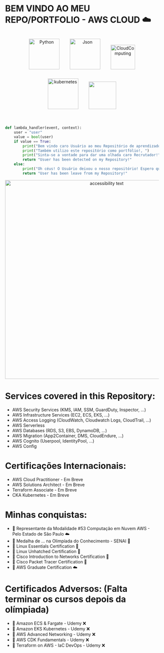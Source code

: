 <h1> BEM VINDO AO MEU REPO/PORTFOLIO - AWS CLOUD ☁️ </h1>


<p align="center">
    <img width="100" hspace="15" vspace="15" src="https://upload.wikimedia.org/wikipedia/commons/1/1f/Python_logo_01.svg" alt="Python">
    <img width="100" hspace="15" vspace="15" src="https://cdn.iconscout.com/icon/free/png-256/json-file-1-504451.png" alt="Json">
    <img width="80" hspace="15" vspace="15" src="https://cdn.pixabay.com/photo/2017/01/31/15/33/linux-2025130_1280.png" alt="CloudComputing">
    <img width="100" hspace="15" vspace="15" src="https://upload.wikimedia.org/wikipedia/commons/0/00/Kubernetes_%28container_engine%29.png" alt="kubernetes">
    <img width="90" hspace="15" vspace="15" src="https://cdn.iconscout.com/icon/free/png-256/amazon-68-722671.png" atl="AWS">
</p1>

#
```python
def lambda_handler(event, context):
    user = "user"
    value = bool(user)
    if value == True:
        print("Bem vindo caro Usuário ao meu Repositório de aprendizado! ")
        print("Também utilizo este repositório como portfólio!, ")
        print("Sinta-se a vontade para dar uma olhada caro Recrutador!")
        return "Usuer has been detected on my Repository!"
    else:
        print("Oh céus! O Usuário deixou o nosso repositório! Espero que ele tenha gostado!")
        return "User has been leave from my Repository!"
```
<p align="center">
  <img src="https://o.remove.bg/downloads/c14b0ae8-7692-41b4-a704-6f60c102f663/Com_cloud_computing__n%C3%B3s_podemos_ir_ao_infino_e_al%C3%A9m___2_-removebg-preview.png" width="650" alt="accessibility text">
</p>

# Services covered in this Repository:
* AWS Security Services (KMS, IAM, SSM, GuardDuty, Inspector, ...)
* AWS Infrastructure Services (EC2, ECS, EKS, ...)
* AWS Access Logging (CloudWatch, Cloudwatch Logs, CloudTrail, ...)
* AWS Serverless
* AWS Databases (RDS, S3, EBS, DynamoDB, ...)
* AWS Migration (App2Container, DMS, CloudEndure, ...)
* AWS Cognito (Userpool, IdentityPool, ...)
* AWS Config
# Certificações Internacionais:
* AWS Cloud Practitioner - Em Breve
* AWS Solutions Architect - Em Breve
* Terraform Associate - Em Breve
* CKA Kubernetes - Em Breve
# Minhas conquistas:
* 🥇 Representante da Modalidade #53 Computação em Nuvem AWS - Pelo Estado de São Paulo ☁️
* 🥇 Medalha de ... na Olimpíada do Conhecimento - SENAI :closed_book:
* 🏅 Linux Essentials Certification :penguin: 
* 🏅 Linux Unhatched Certification :penguin: 
* 🏅 Cisco Introduction to Networks Certification :large_blue_circle: 
* 🏅 Cisco Packet Tracer Certification :large_blue_circle: 
* 🏅 AWS Graduate Certification :cloud: 
# Certificados Adversos: (Falta terminar os cursos depois da olímpiada)
* 🏅 Amazon ECS & Fargate - Udemy :x:
* 🏅 Amazon EKS Kubernetes - Udemy :x:
* 🏅 AWS Advanced Networking - Udemy :x:
* 🏅 AWS CDK Fundamentals - Udemy :x:
* 🏅 Terraform on AWS - IaC DevOps - Udemy :x:
